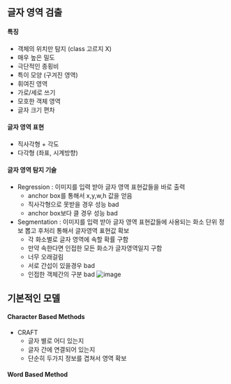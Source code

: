 ## 글자 영역 검출
#### 특징
* 객체의 위치만 탐지 (class 고르지 X)
* 매우 높은 밀도
* 극단적인 종횡비
* 특이 모양 (구겨진 영역)
* 휘여진 영역
* 가로/세로 쓰기
* 모호한 객체 영역
* 글자 크기 편차

#### 글자 영역 표현
* 직사각형 + 각도
* 다각형 (좌표, 시계방향)


#### 글자 영역 탐지 기술
* Regression : 이미지를 입력 받아 글자 영역 표현값들을 바로 출력
  * anchor box를 통해서 x,y,w,h 값을 얻음
  * 직사각형으로 못받을 경우 성능 bad
  * anchor box보다 클 경우 성능 bad
* Segmentation : 이미지를 입력 받아 글자 영역 표현값들에 사용되는 화소 단위 정보 뽑고 후처리 통해서 글자영역 표현값 확보
  * 각 화소별로 글자 영역에 속할 확률 구함
  * 만약 속한다면 인접한 모든 화소가 글자영역일지 구함
  * 너무 오래걸림
  * 서로 간섭이 있을경우 bad
  * 인접한 객체간의 구분 bad
![image](https://user-images.githubusercontent.com/63588046/162712987-36f3b8eb-47fc-4677-85e9-40f416fc2a1e.png)


## 기본적인 모델
#### Character Based Methods
* CRAFT 
  * 글자 별로 어디 있는지
  * 글자 간에 연결되어 있는지
  * 단순히 두가지 정보를 겹쳐서 영역 확보

#### Word Based Method

